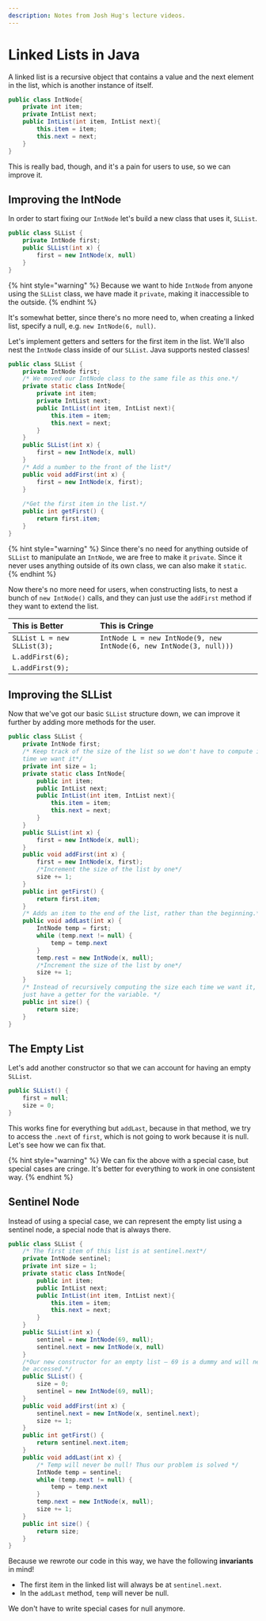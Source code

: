 ```yaml
---
description: Notes from Josh Hug's lecture videos.
---
```


# Linked Lists in Java

A linked list is a  recursive object that contains a value and the next element in the list, which is another instance of itself.

```java
public class IntNode{
    private int item;
    private IntList next;
    public IntList(int item, IntList next){
        this.item = item;
        this.next = next;
    }
}
```

This is really bad, though, and it's a pain for users to use, so we can improve it.

## Improving the IntNode

In order to start fixing our `IntNode` let's build a new class that uses it, `SLList`. 

```java
public class SLList {
    private IntNode first;
    public SLList(int x) {
        first = new IntNode(x, null)
    }
}
```

{% hint style="warning" %}
Because we want to hide `IntNode` from anyone using the `SLList` class, we have made it `private`, making it inaccessible to the outside.
{% endhint %}

It's somewhat better, since there's no more need to, when creating a linked list, specify a null, e.g. `new IntNode(6, null)`.

Let's implement getters and setters for the first item in the list. We'll also nest the `IntNode` class inside of our `SLList`. Java supports nested classes!

```java
public class SLList {
    private IntNode first;
    /* We moved our IntNode class to the same file as this one.*/
    private static class IntNode{
        private int item;
        private IntList next;
        public IntList(int item, IntList next){
            this.item = item;
            this.next = next;
        }
    }
    public SLList(int x) {
        first = new IntNode(x, null)
    }
    /* Add a number to the front of the list*/
    public void addFirst(int x) {
        first = new IntNode(x, first);
    }
    
    /*Get the first item in the list.*/
    public int getFirst() {
        return first.item;
    }
}
```

{% hint style="warning" %}
Since there's no need for anything outside of `SLList` to manipulate an `IntNode`, we are free to make it `private`. Since it never uses anything outside of its own class, we can also make it `static`.
{% endhint %}

Now there's no more need for users, when constructing lists, to nest a bunch of `new IntNode()` calls, and they can just use the `addFirst` method if they want to extend the list.

| This is Better | This is Cringe |
| :--- | :--- |
| `SLList L = new SLList(3);` | `IntNode L = new IntNode(9, new IntNode(6, new IntNode(3, null)))` |
| `L.addFirst(6);` |  |
| `L.addFirst(9);` |  |

## Improving the SLList

Now that we've got our basic `SLList` structure down, we can improve it further by adding more methods for the user. 

```java
public class SLList {
    private IntNode first;
    /* Keep track of the size of the list so we don't have to compute it each
    time we want it*/
    private int size = 1;
    private static class IntNode{
        public int item;
        public IntList next;
        public IntList(int item, IntList next){
            this.item = item;
            this.next = next;
        }
    }
    public SLList(int x) {
        first = new IntNode(x, null);
    }
    public void addFirst(int x) {
        first = new IntNode(x, first);
        /*Increment the size of the list by one*/
        size += 1;
    }
    public int getFirst() {
        return first.item;
    }
    /* Adds an item to the end of the list, rather than the beginning.*/
    public void addLast(int x) {
        IntNode temp = first;
        while (temp.next != null) {
            temp = temp.next
        }
        temp.rest = new IntNode(x, null);
        /*Increment the size of the list by one*/
        size += 1;
    }
    /* Instead of recursively computing the size each time we want it, we
    just have a getter for the variable. */
    public int size() {
        return size;
    }
}
```

## The Empty List

Let's add another constructor so that we can account for having an empty `SLList`.

```java
public SLList() {
    first = null;
    size = 0;
}
```

This works fine for everything but ```addLast```, because in that method, we try to access the `.next` of `first`, which is not going to work because it is null. Let's see how we can fix that.

{% hint style="warning" %}
We can fix the above with a special case, but special cases are cringe. It's better for everything to work in one consistent way.
{% endhint %}

## Sentinel Node

Instead of using a special case, we can represent the empty list using a sentinel node, a special node that is always there.

```java
public class SLList {
    /* The first item of this list is at sentinel.next*/
    private IntNode sentinel;
    private int size = 1;
    private static class IntNode{
        public int item;
        public IntList next;
        public IntList(int item, IntList next){
            this.item = item;
            this.next = next;
        }
    }
    public SLList(int x) {
        sentinel = new IntNode(69, null);
        sentinel.next = new IntNode(x, null)
    }
    /*Our new constructor for an empty list — 69 is a dummy and will never
    be accessed.*/
    public SLList() {
        size = 0;
        sentinel = new IntNode(69, null);
    }
    public void addFirst(int x) {
        sentinel.next = new IntNode(x, sentinel.next);
        size += 1;
    }
    public int getFirst() {
        return sentinel.next.item;
    }
    public void addLast(int x) {
        /* Temp will never be null! Thus our problem is solved */
        IntNode temp = sentinel;
        while (temp.next != null) {
            temp = temp.next
        }
        temp.next = new IntNode(x, null);
        size += 1;
    }
    public int size() {
        return size;
    }
}
```

Because we rewrote our code in this way, we have the following **invariants** in mind!

* The first item in the linked list will always be at `sentinel.next`.
* In the `addLast` method, `temp` will never be null.

We don't have to write special cases for null anymore.

